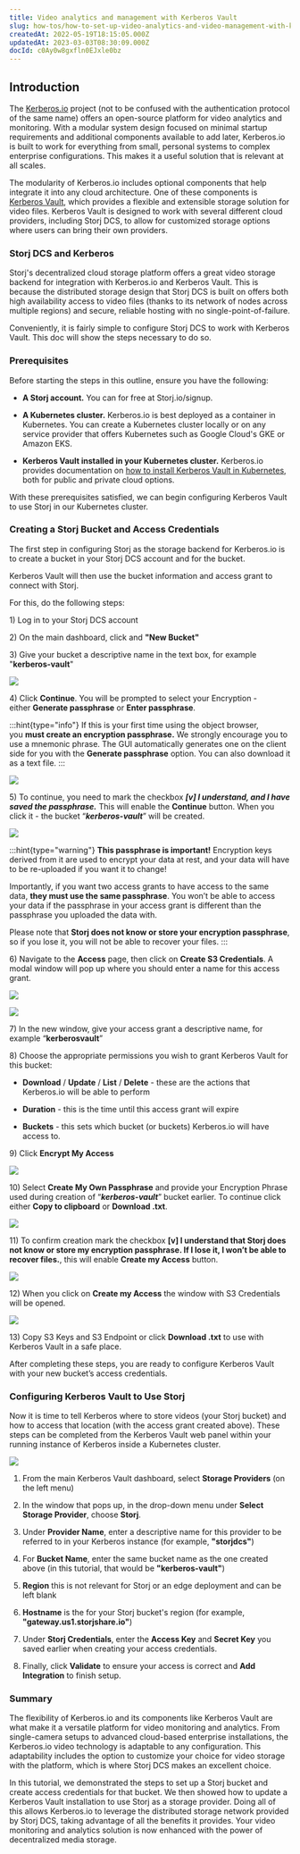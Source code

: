 ```yaml
---
title: Video analytics and management with Kerberos Vault
slug: how-tos/how-to-set-up-video-analytics-and-video-management-with-kerberos-vault
createdAt: 2022-05-19T18:15:05.000Z
updatedAt: 2023-03-03T08:30:09.000Z
docId: c0Ay0w8gxfln0EJxle0bz
---
```


## Introduction

The [Kerberos.io](https://kerberos.io) project (not to be confused with the authentication protocol of the same name) offers an open-source platform for video analytics and monitoring. With a modular system design focused on minimal startup requirements and additional components available to add later, Kerberos.io is built to work for everything from small, personal systems to complex enterprise configurations. This makes it a useful solution that is relevant at all scales.

The modularity of Kerberos.io includes optional components that help integrate it into any cloud architecture. One of these components is [Kerberos Vault](https://kerberos.io/product/vault/), which provides a flexible and extensible storage solution for video files. Kerberos Vault is designed to work with several different cloud providers, including Storj DCS, to allow for customized storage options where users can bring their own providers.

### Storj DCS and Kerberos

Storj's decentralized cloud storage platform offers a great video storage backend for integration with Kerberos.io and Kerberos Vault. This is because the distributed storage design that Storj DCS is built on offers both high availability access to video files (thanks to its network of nodes across multiple regions) and secure, reliable hosting with no single-point-of-failure.

Conveniently, it is fairly simple to configure Storj DCS to work with Kerberos Vault. This doc will show the steps necessary to do so.

### Prerequisites

Before starting the steps in this outline, ensure you have the following:

*   **A Storj account.** You can [](docId\:HeEf9wiMdlQx9ZdS_-oZS) for free at Storj.io/signup.

*   **A Kubernetes cluster.** Kerberos.io is best deployed as a container in Kubernetes. You can create a Kubernetes cluster locally or on any service provider that offers Kubernetes such as Google Cloud's GKE or Amazon EKS.

*   **Kerberos Vault installed in your Kubernetes cluster.** Kerberos.io provides documentation on [how to install Kerberos Vault in Kubernetes](https://doc.kerberos.io/vault/installation/), both for public and private cloud options.

With these prerequisites satisfied, we can begin configuring Kerberos Vault to use Storj in our Kubernetes cluster.

### Creating a Storj Bucket and Access Credentials

The first step in configuring Storj as the storage backend for Kerberos.io is to create a bucket in your Storj DCS account and [](docId\:AsyYcUJFbO1JI8-Tu8tW3) for the bucket.

Kerberos Vault will then use the bucket information and access grant to connect with Storj.

For this, do the following steps:

1\) Log in to your Storj DCS account

2\) On the main dashboard, click [](docId\:pxdnqsVDjCLZgeEXt2S6x)  and **"New Bucket"**

3\) Give your bucket a descriptive name in the text box, for example "**kerberos-vault**"&#x20;

![](https://archbee-image-uploads.s3.amazonaws.com/kv3plx2xmXcUGcVl4Lttj/37JTYTC20PveNiS6h-Kj2_kerberos1.png)

4\) Click **Continue**. You will be prompted to select your Encryption - either **Generate passphrase** or **Enter passphrase**.

:::hint{type="info"}
If this is your first time using the object browser, you **must create an encryption passphrase.** We strongly encourage you to use a mnemonic phrase. The GUI automatically generates one on the client side for you with the **Generate passphrase** option. You can also download it as a text file.
:::

![](https://archbee-image-uploads.s3.amazonaws.com/kv3plx2xmXcUGcVl4Lttj/b8f25t3ezfVSntymkkreo_kerberos2.png)

5\) To continue, you need to mark the checkbox ***\[v] I understand, and I have saved the passphrase.*** This will enable the **Continue** button. When you click it - the bucket “***kerberos-vault***” will be created.

![](https://archbee-image-uploads.s3.amazonaws.com/kv3plx2xmXcUGcVl4Lttj/xM1VMoKpLAO2l8MUtdwUj_kerberos3.png)

:::hint{type="warning"}
**This passphrase is important!** Encryption keys derived from it are used to encrypt your data at rest, and your data will have to be re-uploaded if you want it to change!



Importantly, if you want two access grants to have access to the same data, **they must use the same passphrase**. You won’t be able to access your data if the passphrase in your access grant is different than the passphrase you uploaded the data with.



Please note that **Storj does not know or store your encryption passphrase**, so if you lose it, you will not be able to recover your files.
:::

6\) Navigate to the **Access** page, then click on **Create S3 Credentials**. A modal window will pop up where you should enter a name for this access grant.

![](https://archbee-image-uploads.s3.amazonaws.com/kv3plx2xmXcUGcVl4Lttj/BDTw8G2G_UrYLCqigpIbD_kerberos4.png)

![](https://archbee-image-uploads.s3.amazonaws.com/kv3plx2xmXcUGcVl4Lttj/MBJgkjvxjquWt0BfC4i3D_kerberos5.png)

7\) In the new window, give your access grant a descriptive name, for example “**kerberosvault**”

8\) Choose the appropriate permissions you wish to grant Kerberos Vault for this bucket:

*   **Download** / **Update** / **List** / **Delete** - these are the actions that Kerberos.io will be able to perform

*   **Duration** - this is the time until this access grant will expire

*   **Buckets** - this sets which bucket (or buckets) Kerberos.io will have access to.

9\) Click **Encrypt My Access**

![](https://archbee-image-uploads.s3.amazonaws.com/kv3plx2xmXcUGcVl4Lttj/44wvYuZEoZ-bffautbCxG_kerberos6.png)

10\) Select **Create My Own Passphrase** and provide your Encryption Phrase used during creation of “***kerberos-vault***” bucket earlier. To continue click either **Copy to clipboard** or **Download .txt**.

![](https://archbee-image-uploads.s3.amazonaws.com/kv3plx2xmXcUGcVl4Lttj/XK4E4GALm02OiwRFTaaai_kerberos7.png)

11\) To confirm creation mark the checkbox **\[v] I understand that Storj does not know or store my encryption passphrase. If I lose it, I won’t be able to recover files.**, this will enable **Create my Access** button.

![](https://archbee-image-uploads.s3.amazonaws.com/kv3plx2xmXcUGcVl4Lttj/P9pu642N2YNRLl1wn945a_kerberos8.png)

12\) When you click on **Create my Access** the window with S3 Credentials will be opened.

![](https://archbee-image-uploads.s3.amazonaws.com/kv3plx2xmXcUGcVl4Lttj/UBU80LbzKUOFcn6WCMt8S_kerberos9.png)

13\) Copy S3 Keys and S3 Endpoint or click **Download .txt** to use with Kerberos Vault in a safe place.

After completing these steps, you are ready to configure Kerberos Vault with your new bucket’s access credentials.

### Configuring Kerberos Vault to Use Storj

Now it is time to tell Kerberos where to store videos (your Storj bucket) and how to access that location (with the access grant created above). These steps can be completed from the Kerberos Vault web panel within your running instance of Kerberos inside a Kubernetes cluster.

![](https://archbee-image-uploads.s3.amazonaws.com/kv3plx2xmXcUGcVl4Lttj/1_U_rGF5rIVbd_OuNKwrW_kerberos-doc-graphic-6.gif)

1.  From the main Kerberos Vault dashboard, select **Storage Providers** (on the left menu)

2.  In the window that pops up, in the drop-down menu under **Select Storage Provider**, choose **Storj**.

3.  Under **Provider Name**, enter a descriptive name for this provider to be referred to in your Kerberos instance (for example, **"storjdcs"**)

4.  For **Bucket Name**, enter the same bucket name as the one created above (in this tutorial, that would be **"kerberos-vault"**)

5.  **Region** this is not relevant for Storj or an edge deployment and can be left blank

6.  **Hostname** is the [](docId\:yYCzPT8HHcbEZZMvfoCFa)for your Storj bucket's region (for example, **"gateway.us1.storjshare.io"**)

7.  Under **Storj Credentials**, enter the **Access Key** and **Secret Key** you saved earlier when creating your access credentials.

8.  Finally, click **Validate** to ensure your access is correct and **Add Integration** to finish setup.

### Summary

The flexibility of Kerberos.io and its components like Kerberos Vault are what make it a versatile platform for video monitoring and analytics. From single-camera setups to advanced cloud-based enterprise installations, the Kerberos.io video technology is adaptable to any configuration. This adaptability includes the option to customize your choice for video storage with the platform, which is where Storj DCS makes an excellent choice.

In this tutorial, we demonstrated the steps to set up a Storj bucket and create access credentials for that bucket. We then showed how to update a Kerberos Vault installation to use Storj as a storage provider. Doing all of this allows Kerberos.io to leverage the distributed storage network provided by Storj DCS, taking advantage of all the benefits it provides. Your video monitoring and analytics solution is now enhanced with the power of decentralized media storage.
